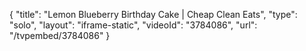 {
    "title": "Lemon Blueberry Birthday Cake | Cheap Clean Eats",
    "type": "solo",
    "layout": "iframe-static",
    "videoId": "3784086",
    "url": "\/tvpembed\/3784086"
}